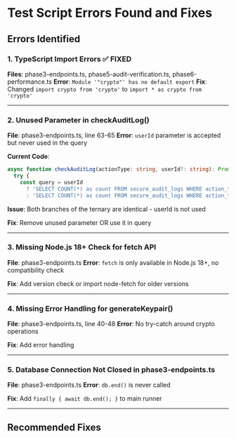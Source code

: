 # Test Script Errors Found and Fixes

## Errors Identified

### 1. TypeScript Import Errors ✅ FIXED
**Files**: phase3-endpoints.ts, phase5-audit-verification.ts, phase6-performance.ts
**Error**: `Module '"crypto"' has no default export`
**Fix**: Changed `import crypto from 'crypto'` to `import * as crypto from 'crypto'`

---

### 2. Unused Parameter in checkAuditLog()
**File**: phase3-endpoints.ts, line 63-65
**Error**: `userId` parameter is accepted but never used in the query

**Current Code**:
```typescript
async function checkAuditLog(actionType: string, userId?: string): Promise<boolean> {
  try {
    const query = userId
      ? 'SELECT COUNT(*) as count FROM secure_audit_logs WHERE action_type = $1 AND created_at > NOW() - INTERVAL \'1 minute\''
      : 'SELECT COUNT(*) as count FROM secure_audit_logs WHERE action_type = $1 AND created_at > NOW() - INTERVAL \'1 minute\'';
```

**Issue**: Both branches of the ternary are identical - userId is not used

**Fix**: Remove unused parameter OR use it in query

---

### 3. Missing Node.js 18+ Check for fetch API
**File**: phase3-endpoints.ts
**Error**: `fetch` is only available in Node.js 18+, no compatibility check

**Fix**: Add version check or import node-fetch for older versions

---

### 4. Missing Error Handling for generateKeypair()
**File**: phase3-endpoints.ts, line 40-48
**Error**: No try-catch around crypto operations

**Fix**: Add error handling

---

### 5. Database Connection Not Closed in phase3-endpoints.ts
**File**: phase3-endpoints.ts
**Error**: `db.end()` is never called

**Fix**: Add `finally { await db.end(); }` to main runner

---

## Recommended Fixes

